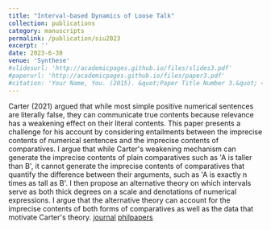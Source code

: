 ```yaml
---
title: "Interval-based Dynamics of Loose Talk"
collection: publications
category: manuscripts
permalink: /publication/siu2023
excerpt: ''
date: 2023-6-30
venue: 'Synthese'
#slidesurl: 'http://academicpages.github.io/files/slides3.pdf'
#paperurl: 'http://academicpages.github.io/files/paper3.pdf'
#citation: 'Your Name, You. (2015). &quot;Paper Title Number 3.&quot; <i>Journal 1</i>. 1(3).'
---
```

Carter (2021) argued that while most simple positive numerical sentences are literally false, they can communicate true contents because relevance has a weakening effect on their literal contents. This paper presents a challenge for his account by considering entailments between the imprecise contents of numerical sentences and the imprecise contents of comparatives. I argue that while Carter's weakening mechanism can generate the imprecise contents of plain comparatives such as 'A is taller than B', it cannot generate the imprecise contents of comparatives that quantify the difference between their arguments, such as 'A is exactly n times as tall as B'. I then propose an alternative theory on which intervals serve as both thick degrees on a scale and denotations of numerical expressions. I argue that the alternative theory can account for the imprecise contents of both forms of comparatives as well as the data that motivate Carter's theory. [journal](https://link.springer.com/article/10.1007/s11229-023-04231-1) [philpapers](https://philpapers.org/go.pl?aid=SIUIDO)
